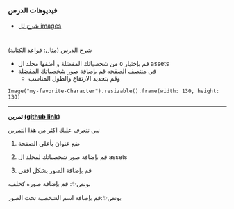 
# <p dir="rtl">
<h3>فيديوهات الدرس</h3>
</p>

<p dir="rtl">

 * [شرح لل images](https://youtu.be/26hb5UtzFMM)
</p>

# <p dir="rtl">
شرح الدرس (مثال: قواعد الكتابة)
</p>




* قم بإختيار ٥ من شخصياتك المفضلة و أضفها مجلد ال assets 
* في منتصف الصفحه قم بإضافة صور شخصياتك المفضلة
    * وقم بتحديد الارتفاع والطول المناسب 

 ```
Image("my-favorite-Character").resizable().frame(width: 130, height: 130)
```

---


<p dir="rtl">

<strong>تمرين <a href="https://github.com/kuwaitcodes/ios-cw-3">(github link)</a></strong>
</p>
<p dir="rtl">
 
 نبي نتعرف عليك اكثر من هذا التمرين
</p>




1. ضع عنوان بأعلى الصفحة 
</p>
<p dir="rtl">

2. قم بإضافة صور شخصياتك لمجلد ال assets 
</p>
<p dir="rtl">

3. قم بإضافة الصور  بشكل افقى 
</p>
<p dir="rtl">

بونص✨: قم بإضافة صوره كخلفيه
 </p>


<p dir="rtl">

بونص✨:قم بإضافة اسم الشخصية تحت الصور
</p>

